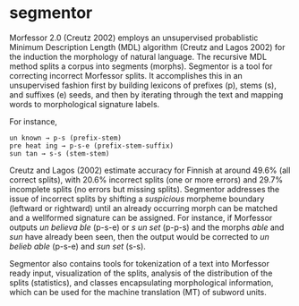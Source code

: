 # segmentor

Morfessor 2.0 (Creutz 2002) employs an unsupervised probablistic Minimum Description Length (MDL) algorithm
(Creutz and Lagos 2002) for the induction the morphology of natural language. The recursive MDL method splits 
a corpus into segments (morphs). Segmentor is a tool for correcting incorrect Morfessor splits. It accomplishes 
this in an unsupervised fashion first by building lexicons of prefixes (p), stems (s), and suffixes (e) seeds, 
and then by iterating through the text and mapping words to morphological signature labels.

For instance,

```
un known → p-s (prefix-stem)
pre heat ing → p-s-e (prefix-stem-suffix)
sun tan → s-s (stem-stem)
```

Creutz and Lagos (2002) estimate accuracy for Finnish at around 49.6% (all correct splits),
with 20.6% incorrect splits (one or more errors) and 29.7% incomplete splits (no errors but missing splits). 
Segmentor addresses the issue of incorrect splits by shifting a *suspicious* morpheme boundary (leftward or rightward) 
until an already occurring morph can be matched and a wellformed signature can be assigned. For instance, 
if Morfessor outputs *un believa ble* (p-s-e) or *s un set* (p-p-s) and the morphs *able* and *sun* have already been seen, 
then the output would be corrected to *un belieb able* (p-s-e) and *sun set* (s-s). 

Segmentor also contains tools for tokenization of a text into Morfessor ready input, visualization of the splits, 
analysis of the distribution of the splits (statistics),  and classes encapsulating morphological information, 
which can be used for the machine translation (MT) of subword units.
